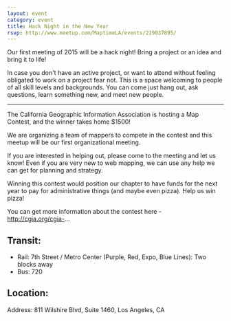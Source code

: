 ```yaml
---
layout: event
category: event
title: Hack Night in the New Year
rsvp: http://www.meetup.com/MaptimeLA/events/219037895/
---
```


Our first meeting of 2015 will be a hack night! Bring a project or an idea and bring it to life! 

In case you don't have an active project, or want to attend without feeling obligated to work on a project fear not. This is a space welcoming to people of all skill levels and backgrounds. You can come just hang out, ask questions, learn something new, and meet new people. 

------ 

The California Geographic Information Association is hosting a Map Contest, and the winner takes home $1500! 

We are organizing a team of mappers to compete in the contest and this meetup will be our first organizational meeting. 

If you are interested in helping out, please come to the meeting and let us know! Even if you are very new to web mapping, we can use any help we can get for planning and strategy. 

Winning this contest would position our chapter to have funds for the next year to pay for administrative things (and maybe even pizza). Help us win pizza! 

You can get more information about the contest here - http://cgia.org/cgia-... 


## Transit:

- Rail: 7th Street / Metro Center (Purple, Red, Expo, Blue Lines): Two blocks away
- Bus: 720



## Location:
Address:
811 Wilshire Blvd, Suite 1460, Los Angeles, CA
<script src="https://embed.github.com/view/geojson/maptimeLA/maptimela.github.io/master/_src/arup.geojson"></script>




